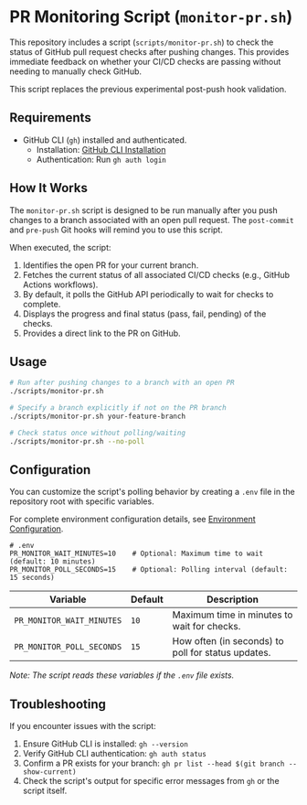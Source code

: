 # PR Monitoring Script (`monitor-pr.sh`)

This repository includes a script (`scripts/monitor-pr.sh`) to check the status of GitHub pull request checks after pushing changes. This provides immediate feedback on whether your CI/CD checks are passing without needing to manually check GitHub.

This script replaces the previous experimental post-push hook validation.

## Requirements

- GitHub CLI (`gh`) installed and authenticated.
  - Installation: [GitHub CLI Installation](https://cli.github.com/manual/installation)
  - Authentication: Run `gh auth login`

## How It Works

The `monitor-pr.sh` script is designed to be run manually after you push changes to a branch associated with an open pull request. The `post-commit` and `pre-push` Git hooks will remind you to use this script.

When executed, the script:

1.  Identifies the open PR for your current branch.
2.  Fetches the current status of all associated CI/CD checks (e.g., GitHub Actions workflows).
3.  By default, it polls the GitHub API periodically to wait for checks to complete.
4.  Displays the progress and final status (pass, fail, pending) of the checks.
5.  Provides a direct link to the PR on GitHub.

## Usage

```bash
# Run after pushing changes to a branch with an open PR
./scripts/monitor-pr.sh

# Specify a branch explicitly if not on the PR branch
./scripts/monitor-pr.sh your-feature-branch

# Check status once without polling/waiting
./scripts/monitor-pr.sh --no-poll
```

## Configuration

You can customize the script's polling behavior by creating a `.env` file in the repository root with specific variables.

For complete environment configuration details, see [Environment Configuration](./ENV_CONFIGURATION.md).

```dotenv
# .env
PR_MONITOR_WAIT_MINUTES=10    # Optional: Maximum time to wait (default: 10 minutes)
PR_MONITOR_POLL_SECONDS=15    # Optional: Polling interval (default: 15 seconds)
```

| Variable                    | Default | Description                                       |
| --------------------------- | ------- | ------------------------------------------------- |
| `PR_MONITOR_WAIT_MINUTES` | `10`    | Maximum time in minutes to wait for checks.     |
| `PR_MONITOR_POLL_SECONDS` | `15`    | How often (in seconds) to poll for status updates. |

*Note: The script reads these variables if the `.env` file exists.*

## Troubleshooting

If you encounter issues with the script:

1.  Ensure GitHub CLI is installed: `gh --version`
2.  Verify GitHub CLI authentication: `gh auth status`
3.  Confirm a PR exists for your branch: `gh pr list --head $(git branch --show-current)`
4.  Check the script's output for specific error messages from `gh` or the script itself.
